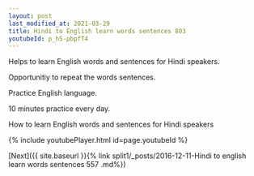 ```yaml
---
layout: post
last_modified_at: 2021-03-29
title: Hindi to English learn words sentences 803 
youtubeId: p_h5-pbpfT4
---
```

 
 
Helps to learn English words and sentences for Hindi speakers.

Opportunitiy to repeat the words sentences. 

Practice English language. 
 
10 minutes practice every day. 
 
How to learn English words and sentences for Hindi speakers 
 
{% include youtubePlayer.html id=page.youtubeId %}
 
 
[Next]({{ site.baseurl }}{% link  split1/_posts/2016-12-11-Hindi to english learn words sentences 557 .md%})
 
